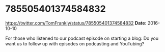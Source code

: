 # 785505401374584832
https://twitter.com/TomFrankly/status/785505401374584832
**Date:** 2016-10-10

For those who listened to our podcast episode on starting a blog: Do you want us to follow up with episodes on podcasting and YouTubing?
